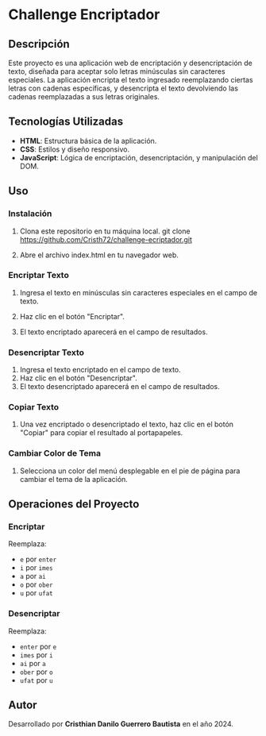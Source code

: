 # Challenge Encriptador

## Descripción

Este proyecto es una aplicación web de encriptación y desencriptación de texto, diseñada para aceptar solo letras minúsculas sin caracteres especiales. La aplicación encripta el texto ingresado reemplazando 
ciertas letras con cadenas específicas, y desencripta el texto devolviendo las cadenas reemplazadas a sus letras originales.

## Tecnologías Utilizadas

- **HTML**: Estructura básica de la aplicación.
- **CSS**: Estilos y diseño responsivo.
- **JavaScript**: Lógica de encriptación, desencriptación, y manipulación del DOM.

## Uso

### Instalación

1. Clona este repositorio en tu máquina local.
   git clone https://github.com/Cristh72/challenge-ecriptador.git

2. Abre el archivo index.html en tu navegador web.

### Encriptar Texto

1. Ingresa el texto en minúsculas sin caracteres especiales en el campo de texto.

2. Haz clic en el botón "Encriptar".

3. El texto encriptado aparecerá en el campo de resultados.

### Desencriptar Texto

1. Ingresa el texto encriptado en el campo de texto.
2. Haz clic en el botón "Desencriptar".
3. El texto desencriptado aparecerá en el campo de resultados.

### Copiar Texto

1. Una vez encriptado o desencriptado el texto, haz clic en el botón "Copiar" para copiar el resultado al portapapeles.

### Cambiar Color de Tema

1. Selecciona un color del menú desplegable en el pie de página para cambiar el tema de la aplicación.

## Operaciones del Proyecto

### Encriptar

Reemplaza:
- `e` por `enter`
- `i` por `imes`
- `a` por `ai`
- `o` por `ober`
- `u` por `ufat`

### Desencriptar

Reemplaza:
- `enter` por `e`
- `imes` por `i`
- `ai` por `a`
- `ober` por `o`
- `ufat` por `u`

## Autor

Desarrollado por **Cristhian Danilo Guerrero Bautista** en el año 2024.
